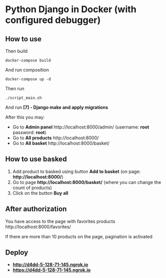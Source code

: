 # Python Django in Docker (with configured debugger)

## How to use

Then build

    docker-compose build

And run composition

    docker-compose up -d

Then run 

    ./script_main.sh

And run **[7] - Django make and apply migrations**

After this you may:
- Go to **Admin panel** http://localhost:8000/admin/ (username: **root** password: **root**)
- Go to **All products** http://localhost:8000/
- Go to **All basket** http://localhost:8000/basket/

## How to use basked
1) Add product to basked using button **Add to basket** (on page: **http://localhost:8000/**)
2) Go to page **http://localhost:8000/basket/** (where you can change the count of products)
3) Click on the button **Buy all**

## After authorization 
You have access to the page with favorites products http://localhost:8000/favorites/



If there are more than 10 products on the page, pagination is activated

## Deploy 
- **http://d4dd-5-128-71-145.ngrok.io**
- **https://d4dd-5-128-71-145.ngrok.io**
